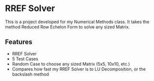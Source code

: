 # RREF Solver

This is a project developed for my Numerical Methods class.
It takes the method Reduced Row Echelon Form to solve any sized Matrix.

## Features
- RREF Solver
- 5 Test Cases
- Random Case to choose any sized Matrix (5x5, 10x10, etc.)
- Compares how fast my RREF Solver is to LU Decomposition, or the backslash method